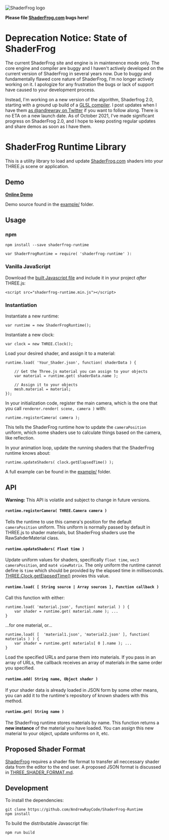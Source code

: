 ![ShaderFrog logo](https://s3-us-west-1.amazonaws.com/shader-frog/shader-frog-matte-black.png)

**Please file [ShaderFrog.com](http://shaderfrog.com) bugs here!**

# Deprecation Notice: State of ShaderFrog

The current ShaderFrog site and engine is in maintenence mode only. The core
engine and compiler are buggy and I haven't actively developed on the current
version of ShaderFrog in several years now. Due to buggy and fundamentally
flawed core nature of ShaderFrog, I'm no longer actively working on it. I
apologize for any frustration the bugs or lack of support have caused to your
development process.

Instead, I'm working on a new version of the algorithm, Shaderfrog 2.0, starting with a
ground up build of a [GLSL compiler](https://www.npmjs.com/package/@shaderfrog/glsl-parser). I post updates when I have them [as @andrewray on Twitter](https://twitter.com/andrewray)
if you want to follow along. There is no ETA on a new launch date. As of October
2021, I've made significant progress on ShaderFrog 2.0, and I hope to keep
posting regular updates and share demos as soon as I have them.

# ShaderFrog Runtime Library

This is a utility library to load and update [ShaderFrog.com](http://shaderfrog.com) shaders into your THREE.js scene or application.

## Demo

[**Online Demo**](http://shaderfrog.com/runtime/index.html)

Demo source found in the [example/](https://github.com/AndrewRayCode/ShaderFrog-Runtime/tree/master/example) folder.

## Usage

### npm

    npm install --save shaderfrog-runtime

    var ShaderFrogRuntime = require( 'shaderfrog-runtime' ):

### Vanilla JavaScript

Download the [built Javascript file](http://shaderfrog.com/runtime/shaderfrog-runtime.min.js) and include it in your project *after* THREE.js:

    <script src="shaderfrog-runtime.min.js"></script>

### Instantiation

Instantiate a new runtime:

    var runtime = new ShaderFrogRuntime();

Instantiate a new clock:

    var clock = new THREE.Clock();

Load your desired shader, and assign it to a material:

    runtime.load( 'Your_Shader.json', function( shaderData ) {

        // Get the Three.js material you can assign to your objects
        var material = runtime.get( shaderData.name );

        // Assign it to your objects
        mesh.material = material;
    });

In your initialization code, register the main camera, which is the one that you call `renderer.render( scene, camera )` with:

    runtime.registerCamera( camera );

This tells the ShaderFrog runtime how to update the `cameraPosition` uniform, which some shaders use to calculate things based on the camera, like reflection.

In your animation loop, update the running shaders that the ShaderFrog runtime knows about:

    runtime.updateShaders( clock.getElapsedTime() );

A full example can be found in the [example/](https://github.com/AndrewRayCode/ShaderFrog-Runtime/tree/master/example) folder.

## API

**Warning:** This API is volatile and subject to change in future versions.

#### `runtime.registerCamera( THREE.Camera camera )`

Tells the runtime to use this camera's position for the default `cameraPosition` uniform. This uniform is normally passed by  default in THREE.js to shader materials, but ShaderFrog shaders use the RawSahderMaterial class.

#### `runtime.updateShaders( Float time )`

Update uniform values for shaders, specifically `float time`, `vec3 cameraPosition`, and `mat4 viewMatrix`. The only uniform the runtime cannot define is `time` which should be provided by the elapsed time in milliseconds. [THREE.Clock.getElapsedTime()](http://threejs.org/docs/#Reference/Core/Clock) provies this value.

#### `runtime.load( [ String source | Array sources ], Function callback )`

Call this function with either:

    runtime.load( 'material.json', function( material ) ) {
        var shader = runtime.get( material.name ); ...
    }

...for one material, or...

    runtime.load( [  'material1.json', 'material2.json' ], function( materials ) ) {
        var shader = runtime.get( materials[ 0 ].name ); ...
    }

Load the specified URLs and parse them into materials. If you pass in an array of URLs, the callback receives an array of materials in the same order you specified.

#### `runtime.add( String name, Object shader )`

If your shader data is already loaded in JSON form by some other means, you can add it to the runtime's repository of known shaders with this method.

#### `runtime.get( String name )`

The ShaderFrog runtime stores materials by name. This function returns a **new instance** of the material you have loaded. You can assign this new material to your object, update uniforms on it, etc.

## Proposed Shader Format

[ShaderFrog](http://shaderfrog.com) requires a shader file format to transfer all neccessary shader data from the editor to the end user. A proposed JSON format is discussed in [THREE_SHADER_FORMAT.md](https://github.com/AndrewRayCode/ShaderFrog-Runtime/blob/master/THREE_SHADER_FORMAT.md).

## Development

To install the dependencies:

    git clone https://github.com/AndrewRayCode/ShaderFrog-Runtime
    npm install

To build the distributable Javascript file:

    npm run build
